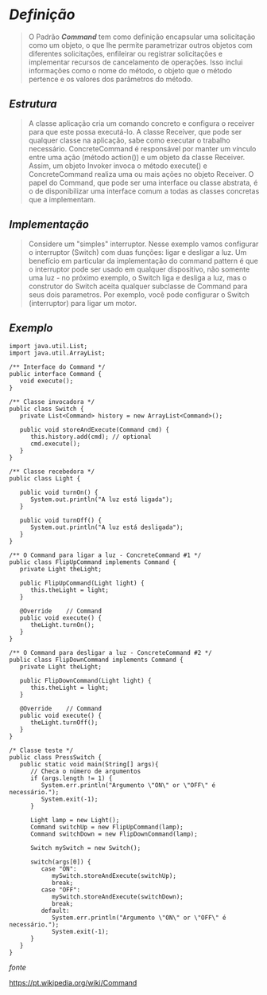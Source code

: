 # ***Definição***

> O Padrão ***Command*** tem como definição encapsular uma solicitação como um objeto, o que lhe permite parametrizar outros objetos com diferentes solicitações, enfileirar ou registrar solicitações e implementar recursos de cancelamento de operações. Isso inclui informações como o nome do método, o objeto que o método pertence e os valores dos parâmetros do método.

## ***Estrutura***

> A classe aplicação cria um comando concreto e configura o receiver para que este possa executá-lo. A classe Receiver, que pode ser qualquer classe na aplicação, sabe como executar o trabalho necessário. ConcreteCommand é responsável por manter um vínculo entre uma ação (método action()) e um objeto da classe Receiver. Assim, um objeto Invoker invoca o método execute() e ConcreteCommand realiza uma ou mais ações no objeto Receiver. O papel do Command, que pode ser uma interface ou classe abstrata, é o de disponibilizar uma interface comum a todas as classes concretas que a implementam.

## ***Implementação***

> Considere um "simples" interruptor. Nesse exemplo vamos configurar o interruptor (Switch) com duas funções: ligar e desligar a luz. Um benefício em particular da implementação do command pattern é que o interruptor pode ser usado em qualquer dispositivo, não somente uma luz - no próximo exemplo, o Switch liga e desliga a luz, mas o construtor do Switch aceita qualquer subclasse de Command para seus dois parametros. Por exemplo, você pode configurar o Switch (interruptor) para ligar um motor.

## ***Exemplo***

```java:
import java.util.List;
import java.util.ArrayList;

/** Interface do Command */
public interface Command {
   void execute();
}

/** Classe invocadora */
public class Switch {
   private List<Command> history = new ArrayList<Command>();

   public void storeAndExecute(Command cmd) {
      this.history.add(cmd); // optional 
      cmd.execute();
   }
}

/** Classe recebedora */
public class Light {

   public void turnOn() {
      System.out.println("A luz está ligada");
   }

   public void turnOff() {
      System.out.println("A luz está desligada");
   }
}

/** O Command para ligar a luz - ConcreteCommand #1 */
public class FlipUpCommand implements Command {
   private Light theLight;

   public FlipUpCommand(Light light) {
      this.theLight = light;
   }

   @Override    // Command
   public void execute() {
      theLight.turnOn();
   }
}

/** O Command para desligar a luz - ConcreteCommand #2 */
public class FlipDownCommand implements Command {
   private Light theLight;

   public FlipDownCommand(Light light) {
      this.theLight = light;
   }

   @Override    // Command
   public void execute() {
      theLight.turnOff();
   }
}

/* Classe teste */
public class PressSwitch {
   public static void main(String[] args){
      // Checa o número de argumentos
      if (args.length != 1) {
         System.err.println("Argumento \"ON\" or \"OFF\" é necessário.");
         System.exit(-1);
      }

      Light lamp = new Light();
      Command switchUp = new FlipUpCommand(lamp);
      Command switchDown = new FlipDownCommand(lamp);

      Switch mySwitch = new Switch();

      switch(args[0]) {
         case "ON":
            mySwitch.storeAndExecute(switchUp);
            break;
         case "OFF":
            mySwitch.storeAndExecute(switchDown);
            break;
         default:
            System.err.println("Argumento \"ON\" or \"OFF\" é necessário.");
            System.exit(-1);
      }
   }
}
```

*fonte*

https://pt.wikipedia.org/wiki/Command